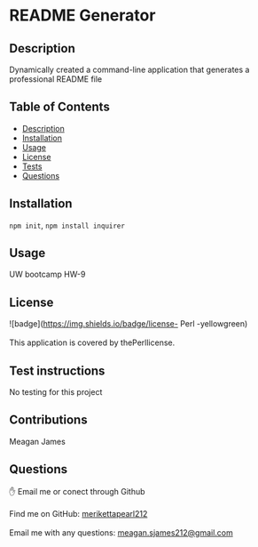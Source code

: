 
  # README Generator

  ## Description
   Dynamically created a command-line application that generates a professional README file

  ## Table of Contents
  - [Description](#description)
  - [Installation](#installation)
  - [Usage](#usage)
  - [License](#license)
  - [Tests](#tests)
  - [Questions](#questions)

  ## Installation
  `npm init`, `npm install inquirer`

  ## Usage
  UW bootcamp HW-9

  ## License
  ![badge](https://img.shields.io/badge/license- Perl -yellowgreen)<br />
  <br />This application is covered by thePerllicense.<br />

  ## Test instructions
  No testing for this project

  ## Contributions
  Meagan James

  ## Questions
✋ Email me or conect through Github<br />
  <br />
  Find me on GitHub: [merikettapearl212](https://github.com/merikettapearl212)<br />
  <br />
  Email me with any questions: meagan.sjames212@gmail.com<br /><br />
